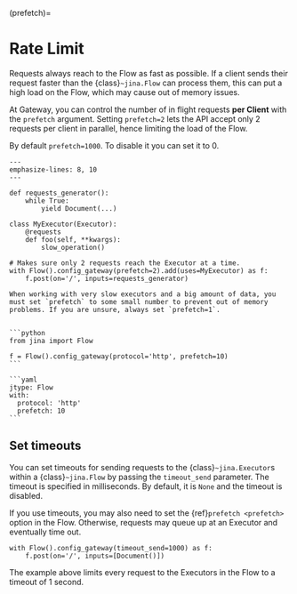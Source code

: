 (prefetch)=
# Rate Limit

Requests always reach to the Flow as fast as possible. If a client sends their request faster than the {class}`~jina.Flow` can process them, this can put a high load on the Flow, which may cause out of memory issues. 

At Gateway, you can control the number of in flight requests **per Client** with the `prefetch` argument. Setting `prefetch=2` lets the API accept only 2 requests per client in parallel, hence limiting the load of the Flow. 

By default `prefetch=1000`. To disable it you can set it to 0.

```{code-block} python
---
emphasize-lines: 8, 10
---

def requests_generator():
    while True:
        yield Document(...)

class MyExecutor(Executor):
    @requests
    def foo(self, **kwargs):
        slow_operation()

# Makes sure only 2 requests reach the Executor at a time.
with Flow().config_gateway(prefetch=2).add(uses=MyExecutor) as f:
    f.post(on='/', inputs=requests_generator)
```

```{danger}
When working with very slow executors and a big amount of data, you must set `prefetch` to some small number to prevent out of memory problems. If you are unsure, always set `prefetch=1`.
```


````{tab} Python

```python
from jina import Flow

f = Flow().config_gateway(protocol='http', prefetch=10)
```
````

````{tab} YAML
```yaml
jtype: Flow
with:
  protocol: 'http'
  prefetch: 10
```
````


## Set timeouts

You can set timeouts for sending requests to the {class}`~jina.Executor`s within a {class}`~jina.Flow` by passing the `timeout_send` parameter. The timeout is specified in milliseconds. By default, it is `None` and the timeout is disabled.

If you use timeouts, you may also need to set the {ref}`prefetch <prefetch>` option in the Flow. Otherwise, requests may queue up at an Executor and eventually time out.

```{code-block} python
with Flow().config_gateway(timeout_send=1000) as f:
    f.post(on='/', inputs=[Document()])
```
The example above limits every request to the Executors in the Flow to a timeout of 1 second.
